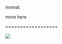 <!--
id: 221250619
link: http://tumblr.atmos.org/post/221250619/mnmal-more-here
slug: mnmal-more-here
date: Fri Oct 23 2009 14:50:30 GMT-0700 (PDT)
publish: 2009-10-023
tags: 
title: mnmal:

more here

-->


mnmal:

more here

==================

![](http://31.media.tumblr.com/tumblr_krf06d1lVu1qa3qedo1_500.png)

